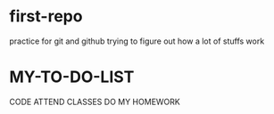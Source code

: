 # first-repo
practice for git and github
trying to figure out how a lot of stuffs work

# MY-TO-DO-LIST
CODE
ATTEND CLASSES
DO MY HOMEWORK